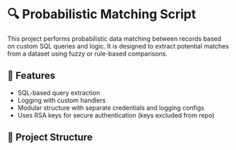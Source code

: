 # 🔍 Probabilistic Matching Script

This project performs probabilistic data matching between records based on custom SQL queries and logic. It is designed to extract potential matches from a dataset using fuzzy or rule-based comparisons.

## 🚀 Features
- SQL-based query extraction
- Logging with custom handlers
- Modular structure with separate credentials and logging configs
- Uses RSA keys for secure authentication (keys excluded from repo)

## 🧱 Project Structure
